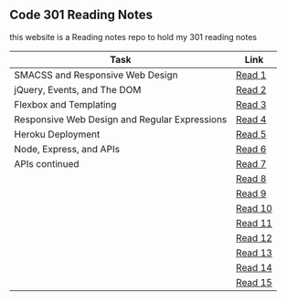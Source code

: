 ## Code 301 Reading Notes

this website is a Reading notes repo to hold my 301 reading notes 

| Task  |  Link |
|---|---|
| SMACSS and Responsive Web Design | [Read 1](https://osamahanoun.github.io/reading-notes-repository/class-01)  |
| jQuery, Events, and The DOM | [Read 2](https://osamahanoun.github.io/reading-notes-repository/class-02) |
| Flexbox and Templating | [Read 3](https://osamahanoun.github.io/reading-notes-repository/class-03) |
| Responsive Web Design and Regular Expressions |[Read 4](https://osamahanoun.github.io/reading-notes-repository/class-04)|
| Heroku Deployment |[Read 5](https://osamahanoun.github.io/reading-notes-repository/class-05)|
| Node, Express, and APIs |[Read 6](https://osamahanoun.github.io/reading-notes-repository/class-06)|
| APIs continued |[Read 7](https://osamahanoun.github.io/reading-notes-repository/class-07)|
| |[Read 8](https://osamahanoun.github.io/reading-notes-repository/class-08)|
| |[Read 9](https://osamahanoun.github.io/reading-notes-repository/class-09)|
| |[Read 10](https://osamahanoun.github.io/reading-notes-repository/class-10)|
| |[Read 11](https://osamahanoun.github.io/reading-notes-repository/class-11)|
| |[Read 12](https://osamahanoun.github.io/reading-notes-repository/class-12)|
| |[Read 13](https://osamahanoun.github.io/reading-notes-repository/class-13)|
| |[Read 14](https://osamahanoun.github.io/reading-notes-repository/class-14)|
| |[Read 15](https://osamahanoun.github.io/reading-notes-repository/class-15)|

